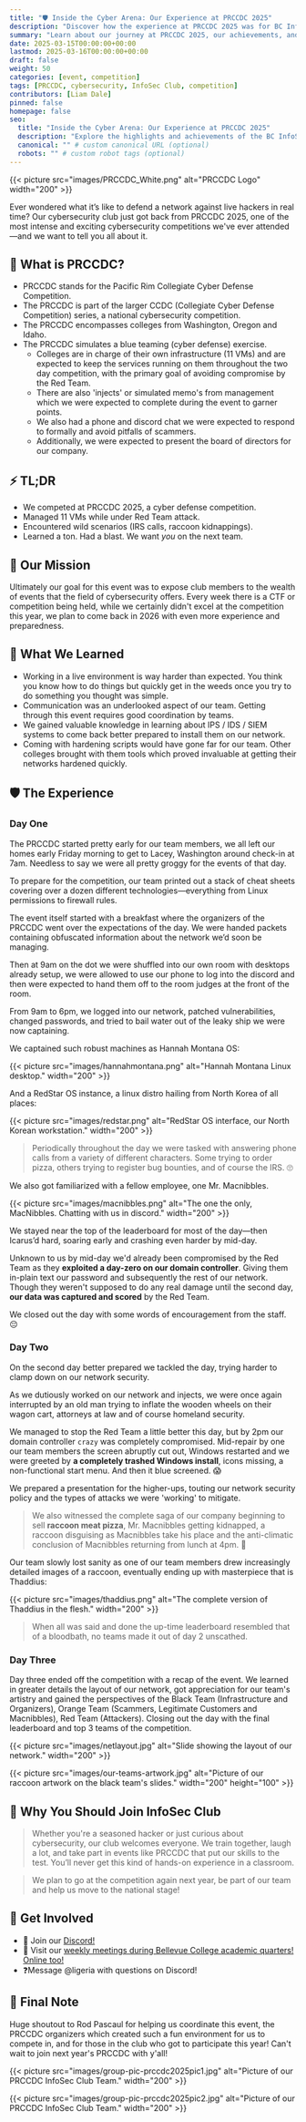 ```yaml
---
title: "🛡️ Inside the Cyber Arena: Our Experience at PRCCDC 2025"
description: "Discover how the experience at PRCCDC 2025 was for BC InfoSec Club and why you should join us."
summary: "Learn about our journey at PRCCDC 2025, our achievements, and how you can be part of the action."
date: 2025-03-15T00:00:00+00:00
lastmod: 2025-03-16T00:00:00+00:00
draft: false
weight: 50
categories: [event, competition]
tags: [PRCCDC, cybersecurity, InfoSec Club, competition]
contributors: [Liam Dale]
pinned: false
homepage: false
seo:
  title: "Inside the Cyber Arena: Our Experience at PRCCDC 2025"
  description: "Explore the highlights and achievements of the BC InfoSec Club at PRCCDC 2025."
  canonical: "" # custom canonical URL (optional)
  robots: "" # custom robot tags (optional)
---
```


{{< picture src="images/PRCCDC_White.png" alt="PRCCDC Logo" width="200" >}}

Ever wondered what it’s like to defend a network against live hackers in real time? Our cybersecurity club just got back from PRCCDC 2025, one of the most intense and exciting cybersecurity competitions we've ever attended—and we want to tell you all about it.

## 📍 What is PRCCDC?

- PRCCDC stands for the Pacific Rim Collegiate Cyber Defense Competition.
- The PRCCDC is part of the larger CCDC (Collegiate Cyber Defense Competition) series, a national cybersecurity competition.
- The PRCCDC encompasses colleges from Washington, Oregon and Idaho.
- The PRCCDC simulates a blue teaming (cyber defense) exercise.
  - Colleges are in charge of their own infrastructure (11 VMs) and are expected to keep the services running on them throughout the two day competition, with the primary goal of avoiding compromise by the Red Team.
  - There are also 'injects' or simulated memo's from management which we were expected to complete during the event to garner points.
  - We also had a phone and discord chat we were expected to respond to formally and avoid pitfalls of scammers.
  - Additionally, we were expected to present the board of directors for our company.

## ⚡ TL;DR
- We competed at PRCCDC 2025, a cyber defense competition.
- Managed 11 VMs while under Red Team attack.
- Encountered wild scenarios (IRS calls, raccoon kidnappings).
- Learned a ton. Had a blast. We want *you* on the next team.

## 🎯 Our Mission

Ultimately our goal for this event was to expose club members to the wealth of events that the field of cybersecurity offers. Every week there is a CTF or competition being held, while we certainly didn't excel at the competition this year, we plan to come back in 2026 with even more experience and preparedness.

## 🧩 What We Learned

- Working in a live environment is way harder than expected. You think you know how to do things but quickly get in the weeds once you try to do something you thought was simple.
- Communication was an underlooked aspect of our team. Getting through this event requires good coordination by teams.
- We gained valuable knowledge in learning about IPS / IDS / SIEM systems to come back better prepared to install them on our network.
- Coming with hardening scripts would have gone far for our team. Other colleges brought with them tools which proved invaluable at getting their networks hardened quickly.

## 🛡️ The Experience

### Day One

The PRCCDC started pretty early for our team members, we all left our homes early Friday morning to get to Lacey, Washington around check-in at 7am. Needless to say we were all pretty groggy for the events of that day.

To prepare for the competition, our team printed out a stack of cheat sheets covering over a dozen different technologies—everything from Linux permissions to firewall rules.

The event itself started with a breakfast where the organizers of the PRCCDC went over the expectations of the day. We were handed packets containing obfuscated information about the network we’d soon be managing.

Then at 9am on the dot we were shuffled into our own room with desktops already setup, we were allowed to use our phone to log into the discord and then were expected to hand them off to the room judges at the front of the room.

From 9am to 6pm, we logged into our network, patched vulnerabilities, changed passwords, and tried to bail water out of the leaky ship we were now captaining.

We captained such robust machines as Hannah Montana OS:

{{< picture src="images/hannahmontana.png" alt="Hannah Montana Linux desktop." width="200" >}}

And a RedStar OS instance, a linux distro hailing from North Korea of all places:

{{< picture src="images/redstar.png" alt="RedStar OS interface, our North Korean workstation." width="200" >}}

> Periodically throughout the day we were tasked with answering phone calls from a variety of different characters. Some trying to order pizza, others trying to register bug bounties, and of course the IRS. 🙄

We also got familiarized with a fellow employee, one Mr. Macnibbles.

{{< picture src="images/macnibbles.png" alt="The one the only, MacNibbles. Chatting with us in discord." width="200" >}}

We stayed near the top of the leaderboard for most of the day—then Icarus’d hard, soaring early and crashing even harder by mid-day.

Unknown to us by mid-day we'd already been compromised by the Red Team as they **exploited a day-zero on our domain controller**. Giving them in-plain text our password and subsequently the rest of our network. Though they weren't supposed to do any real damage until the second day, **our data was captured and scored** by the Red Team.

We closed out the day with some words of encouragement from the staff. 😔

### Day Two

On the second day better prepared we tackled the day, trying harder to clamp down on our network security.

As we dutiously worked on our network and injects, we were once again interrupted by an old man trying to inflate the wooden wheels on their wagon cart, attorneys at law and of course homeland security.

We managed to stop the Red Team a little better this day, but by 2pm our domain controller `crazy` was completely compromised. Mid-repair by one our team members the screen abruptly cut out, Windows restarted and we were greeted by **a completely trashed Windows install**, icons missing, a non-functional start menu. And then it blue screened. 😱

We prepared a presentation for the higher-ups, touting our network security policy and the types of attacks we were 'working' to mitigate.

> We also witnessed the complete saga of our company beginning to sell **raccoon meat pizza**, Mr. Macnibbles getting kidnapped, a raccoon disguising as Macnibbles take his place and the anti-climatic conclusion of Macnibbles returning from lunch at 4pm. 🦝

Our team slowly lost sanity as one of our team members drew increasingly detailed images of a raccoon, eventually ending up with masterpiece that is Thaddius:

{{< picture src="images/thaddius.png" alt="The complete version of Thaddius in the flesh." width="200" >}}

> When all was said and done the up-time leaderboard resembled that of a bloodbath, no teams made it out of day 2 unscathed.

### Day Three

Day three ended off the competition with a recap of the event. We learned in greater details the layout of our network, got appreciation for our team's artistry and gained the perspectives of the Black Team (Infrastructure and Organizers), Orange Team (Scammers, Legitimate Customers and Macnibbles), Red Team (Attackers). Closing out the day with the final leaderboard and top 3 teams of the competition.

{{< picture src="images/netlayout.jpg" alt="Slide showing the layout of our network." width="200" >}}

{{< picture src="images/our-teams-artwork.jpg" alt="Picture of our raccoon artwork on the black team's slides." width="200" height="100" >}}

## 🙌 Why You Should Join InfoSec Club

> Whether you're a seasoned hacker or just curious about cybersecurity, our club welcomes everyone. We train together, laugh a lot, and take part in events like PRCCDC that put our skills to the test. You’ll never get this kind of hands-on experience in a classroom.

> We plan to go at the competition again next year, be part of our team and help us move to the national stage!

## 📢 Get Involved

- 💬 Join our [Discord!](https://discord.com/invite/8YKrvbcZyd)
- 📅 Visit our [weekly meetings during Bellevue College academic quarters! Online too!](https://bcinfosec.club/)
- ❓Message @ligeria with questions on Discord!

## 🎤 Final Note

Huge shoutout to Rod Pascaul for helping us coordinate this event, the PRCCDC organizers which created such a fun environment for us to compete in, and for those in the club who got to participate this year! Can't wait to join next year's PRCCDC with y'all!

{{< picture src="images/group-pic-prccdc2025pic1.jpg" alt="Picture of our PRCCDC InfoSec Club Team." width="200" >}}

{{< picture src="images/group-pic-prccdc2025pic2.jpg" alt="Picture of our PRCCDC InfoSec Club Team." width="200" >}}
